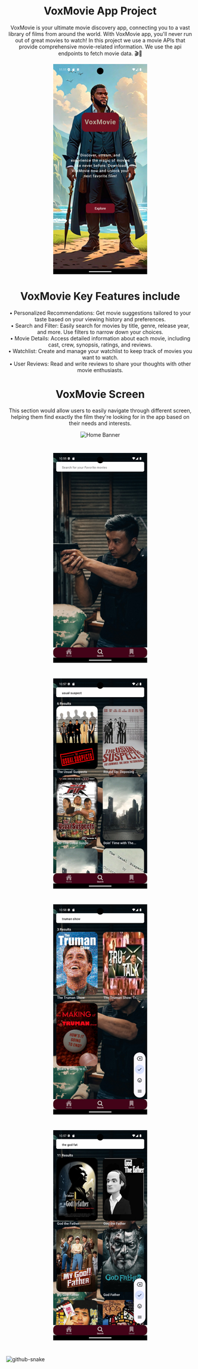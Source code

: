 
<div align="center">
<h1>VoxMovie App Project</h1>

<p>
VoxMovie is your ultimate movie discovery app, connecting you to a vast library of films from around the world.
With VoxMovie app, you'll never run out of great movies to watch! 
In this project we use a movie APIs that provide comprehensive movie-related information.
 We use the api endpoints to fetch movie data. 🎬🍿

</p>
<img src="home.png" alt="Home Banner" width="50%"/>

<h1></h1>
<h1>VoxMovie Key Features include</h1>

•	Personalized Recommendations: Get movie suggestions tailored to your taste based on your viewing history and preferences.<br/>
•	Search and Filter: Easily search for movies by title, genre, release year, and more. Use filters to narrow down your choices.<br/>
•	Movie Details: Access detailed information about each movie, including cast, crew, synopsis, ratings, and reviews.<br/>
•	Watchlist: Create and manage your watchlist to keep track of movies you want to watch.<br/>
•	User Reviews: Read and write reviews to share your thoughts with other movie enthusiasts.<br/>

<h1></h1>
<h1>VoxMovie Screen</h1>
<p>
This section would allow users to easily navigate through different screen, helping them find exactly the film they're looking for in the app based on their needs and interests. 
</p>
   <img src="profile.png" alt="Home Banner" width="50%" />
   <h1></h1>
   <img src="search.png" alt="Home Banner" width="50%"/>
   <h1></h1>
   <img src="searchresult.png" alt="Home Banner" width="50%" />
   <h1></h1>
    <img src="searchresults.png" alt="Home Banner" width="50%" />
    <h1></h1>
    <img src="searchresult3.png" alt="Home Banner" width="50%" />
    <h1></h1>

</div>


<picture>
  <source media="(prefers-color-scheme: dark)" srcset="https://raw.githubusercontent.com/tobiasmeyhoefer/tobiasmeyhoefer/output/github-snake-dark.svg" />
  <source media="(prefers-color-scheme: light)" srcset="https://raw.githubusercontent.com/tobiasmeyhoefer/tobiasmeyhoefer/output/github-snake.svg" />
  <img alt="github-snake" src="https://raw.githubusercontent.com/tobiasmeyhoefer/tobiasmeyhoefer/output/github-snake.svg" />
</picture>
